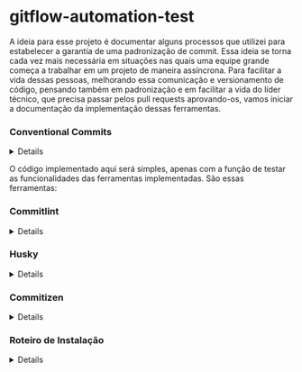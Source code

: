 # gitflow-automation-test
A ideia para esse projeto é documentar alguns processos que utilizei para estabelecer a garantia de uma padronização de commit. Essa ideia se torna cada vez mais necessária em situações nas quais uma equipe grande começa a trabalhar em um projeto de maneira assíncrona. Para facilitar a vida dessas pessoas, melhorando essa comunicação e versionamento de código, pensando também em padronização e em facilitar a vida do líder técnico, que precisa passar pelos pull requests aprovando-os, vamos iniciar a documentação da implementação dessas ferramentas.

### Conventional Commits
<details>
  Uma convenção que define um conjunto de regras para criar um histórico de commits fácil de ler e padronizado. Essas regras foram criadas por convenção pelo time de desenvolvimento do Angular, e foram abraçados por grande parte da comunidade.

Na prática, essa convenção define que o commit possui uma estrutura padrão

```jsx
<tipo>[escopo opcional]: <descrição>
[corpo opcional]
[rodapé(s) opcional(is)]
```

A mensagem deve ser escrita com letras minúsculas, além de espaços entre os dois pontos.

Os tipos que podem ser utilizados são os seguintes:

- **chore:** Atualização de tarefas que não ocasionam alteração no código de produção, mas mudanças de ferramentas, mudanças de configuração e bibliotecas.
- **feat:** São adições de novas funcionalidades ou de quaisquer outras novas implantações ao código.
- **fix:** Essencialmente definem o tratamento de correções de bugs.
- **refactor:** Utilizado em quaisquer mudanças que sejam executados no código, porém não alterem a funcionalidade final da tarefa impactada.
- **docs:** Inclusão ou alteração somente de arquivos de documentação.
- **perf:** Uma alteração de código que melhora o desempenho.
- **style:** Alterações referentes a formatações na apresentação do código que não afetam o significado do código, como por exemplo: espaço em branco, formatação, ponto e vírgula ausente etc.
- **test:** Adicionando testes ausentes ou corrigindo testes existentes nos processos de testes automatizados (TDD).
- **build:** Alterações que afetam o sistema de construção ou dependências externas (escopos de exemplo: gulp, broccoli, npm).
- **ci:** Mudanças em nossos arquivos e scripts de configuração de CI (exemplo de escopos: Travis, Circle, BrowserStack, SauceLabs).
- **env:** Utilizado na descrição de modificações ou adições em arquivos de configuração em processos e métodos de integração contínua (CI), como parâmetros em arquivos de configuração de containers.

Falando da iJunior, costumamos utilizar apenas:

- **test:** Adicionando testes ausentes ou corrigindo testes existentes nos processos de testes automatizados (TDD).
    - Utilizamos a sigla “tst” para referenciar o tipo.
- **feat:** São adições de novas funcionalidades ou de quaisquer outras novas implantações ao código.
    - Utilizamos a sigla “feat” para referenciar o tipo.
- **fix:** Essencialmente definem o tratamento de correções de bugs.
    - Utilizamos a sigla “fix” para referenciar o tipo.
- **docs:** Inclusão ou alteração somente de arquivos de documentação.
    - Utilizamos a sigla “doc” para referenciar o tipo.
- **refactor:** Utilizado em quaisquer mudanças que sejam executados no código, porém não alterem a funcionalidade final da tarefa impactada.
    - Utilizamos a sigla “ref” para referenciar o tipo.
- **revert:**  utilizado quando revertemos o projeto para um certo commit
    - Utilizamos a sigla “rvt” para referenciar o tipo.
</details>

O código implementado aqui será simples, apenas com a função de testar as funcionalidades das ferramentas implementadas.
São essas ferramentas:

### Commitlint
<details>
Com o Commitlint conseguimos verificar se a mensagem de commit que escrevemos realmente está dentro dos padrões pré definidos pelo Conventional Commit. Vamos usar os padrões do Angular, mas ele pode ser alterado e podemos até mesmo criar o nosso próprio padrão.

Antes de fazermos um commit, vamos rodar a biblioteca para fazer essa verificação. Se a mensagem do commit não estiver seguindo o padrão, será gerado um erro no terminal.

[Commitlint](https://github.com/conventional-changelog/commitlint)

Acima, temos o link da documentação do Commitlint no gthub, onde tem um passo a passo que ensina a instalar a ferramenta no seu projeto.

Agora precisamos falar pro nosso código que ele precisa rodar o Commitlint, depois que um commit for realizado, e para isso vamos utilizar o 

[Husky](https://github.com/typicode/husky) 

que nada mais é que uma aplicação que nos permite criar funcionalidades automatizadas utilizando ferramentas do Git, e ativando essas funcionalidades através de gatilhos que nós mesmos definimos.
</details>

### Husky
<details>
O Husky vai nos ajudar a criarmos ganchos para o Git de uma maneira simples. Os ganchos são ações que vão ser disparadas em determinados momentos. Nesse caso, vamos criar um gancho para ser disparado antes de um commit ser inicializado.

Dessa maneira, sempre que fizermos um commit, vamos configurar o Husky para executar o Commitlint e verificar se a mensagem do commit está seguindo os padrões recomendados.

Com isso, automatizamos o processo de verificação da mensagem e não precisamos nos preocupar em rodá-lo manualmente. Mesmo com o Commitlint, pode ser que você esqueça de fazer a verificação e não queremos que isso aconteça. Implementando e utilizando bem o Husky, nenhum commit com a mensagem errada vai passar.

      💡 Atenção: O Husky precisa de um repositório no Git criado antes de iniciar o projeto. 
      Você precisa ter um repositório antes de instalar o Husky, se não vai dar problema e vai ter que quebrar muito a cabeça.

</details>

### Commitizen
<details>
O Commitizen é uma biblioteca que vai nos ajudar a criar os commits seguindo o padrão do Conventional Commit. Ela gera uma interface no terminal e assim vamos conseguir acessar todos os tipos de commits e suas descrições:

Ao adotar um novo padrão como estamos fazendo, precisamos de um tempo até decorarmos os tipos e não precisar ficar consultando a documentação para conferir qual tipo usar. É aí que essa biblioteca vai nos ajudar.

Iremos criar um script que podemos rodar sempre que quisermos fazer um commit guiado. Dessa maneira, só precisamos seguir o passo a passo que a biblioteca implementa e geraremos um commit dentro do padrão.

Nem sempre vamos precisar usá-la, mas gosto de deixar instalada, pois se precisar é só executar o script.

A documentação pode ser encontrada no GitHub de forma bem didática.

[Commitizen](https://github.com/commitizen/cz-cli)
</details>

### Roteiro de Instalação
<details>
  Primeiro de tudo abram o git bash e entrem no melhor diretório para vocês. Nesse diretório, criem uma pasta para o novo projeto.

```jsx
mkdir [nome escolhido para a pasta]
```

Depois entre na pasta criada

```jsx
cd [nome escolhido para a pasta]
```

E inicie um repositório no git

```jsx
git init
```

Agora inicie um projeto 

```jsx
npm init -y
```

E instale, primeiramente, o Commitlint

```jsx
npm install --save-dev @commitlint/{cli,config-conventional}
```

Depois execute a seguinte linha:

```jsx
echo "module.exports = { extends: ['@commitlint/config-conventional'] };" > commitlint.config.js
```

Caso dê erro, criem na raiz do projeto um arquivo chamado commitlint.config.js e insiram nele

```jsx
module.exports = { extends: ['@commitlint/config-conventional'] };
```

Testem pra ver se tudo tá funcionando até aqui, no primeiro teste, deve dar erro

```jsx
echo "teste" | npx commitlint
```

Nesse segundo teste, é pra dar certo, vulgo, não apresentar nenhum erro no terminal

```jsx
echo "feat: teste" | npx commitlint
```

Depois disso, é o momento de baixar o Husky, que vai ativar alguns gatilhos pra gente. Esses gatilhos são ativados quando o código atinge certo tempo de execução, e definimos um script pra ser rodado, dado esse tempo atingido.

Para instalar o Husky

```jsx
npm install husky --save-dev
```

Agora, para ativar os gatilhos

```jsx
npx husky install
```

Nisso, uma pasta para o Husky com um arquivo pré-configurado já é criada pra gente.

Agora, exeute a seguinte linha no terminal

```jsx
npm pkg set scripts.commitlint="commitlint --edit"
```

E depois

```jsx
npx husky add .husky/commit-msg 'npm run commitlint ${1}'
```

Assim, é criado um novo arquivo com um Hook (gancho/gatilho), para a mensagem de commit ser avaliada pelo Commitlint.

Lembre-se de inserir o seguinte script no seu package.json, ele irá permitir que quando outras pessoas forem rodar seu código, elas possam executar o Husky com um comando mais prático

```jsx
"prepare": "husky install"
```

E adicione, também no package.json o seguinte gatilho, que basicamente pede ao Commitlint que escaneie o commit em questão e deixe-o passar ou não.

```json
"husky": {
    "hooks": {
      "commit-msg": "commitlint -E HUSKY_GIT_PARAMS"
    }
  },
```

Agora, você vai baixar o Commitizen

```jsx
npm install commitizen -g
```

Depois, execute a seguinte linha no terminal:

```jsx
npx commitizen init cz-conventional-changelog --save-dev --save-exact
```

Agora, adicione o seguinte script em seu package.json, que vai ter a funcionalidade de rodar o Commitizen. Ou seja, vai commitar, dê o comando npm run commit no terminal

```jsx
"commit": "cz"
```

Beleza, estamos nos passos finais. Agora, você vai adicionar no seu package.json, um novo hook dentro do objeto do Husky, que basicamente vai executar o Commitizen.

```jsx
"husky": {
    "hooks": {
      "commit-msg": "commitlint -E HUSKY_GIT_PARAMS",
      "prepare-commit-msg": "exec < /dev/tty && npx cz --hook || true"
    }
  },
```

Chegou o momento de testar, mas antes, rodem o comando npm run prepare, só pra reinstalar os Hooks e garantir que eles vão estar todos sendo reconhecidos.

Vamos começar dando um git pull no repositório, que no meu caso está certamente vazio, mas é interessante vocês fazerem isso pra garantir que não vão sobrescrever código de alguém, ou dar conflito.

Depois do pull, deem o “git add .” 

Enfim, deem o comando para commitar normalmente: ”git commit -m ‘seu commit”

Vamos testar se está tudo funcionando.

Primeiro, 
    
    tente mandar um commit fora do padrão correto

    Depois, caso dê erro ( e deve dar ), envie o commit da maneira correta

E se ainda assim tá cansativo commitar da forma correta, experimente rodar o comando npm run commit

Esse comando executa o Commitizen, e ele abre uma interface no terminal para você montar seu commit, e não precisa preocupar porque ele tá orientado ao conventional commit igual ao Commitlint, então os dois não vão se confrontar, e vão te dar opção de commitar direito, seja pelo comando do git, ou pelo script.

No fim das contas, ele vai perguntando passo a passo para completar seu commit, e reparem que, como nós configuramos os gatilhos (hooks) no Husky, depois que o commit feito pelo Commitizen é concluído, o Commitlint ainda roda para verificá-lo.

E é isso, lembrem de dar o git push para subir as alterações para a branch.
</details>
